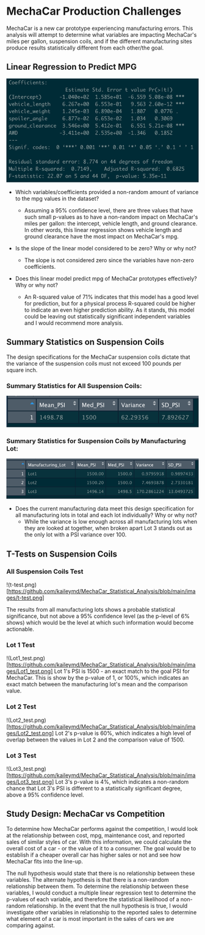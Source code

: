 # MechaCar Production Challenges
MechaCar is a new car prototype experiencing manufacturing errors. This analysis will attempt to determine what variables are impacting MechaCar's miles per gallon, suspension coils, and if the different manufacturing sites produce results statistically different from each other/the goal.

## Linear Regression to Predict MPG

![MLR_results.png](https://github.com/kaileymd/MechaCar_Statistical_Analysis/blob/main/images/MLR_results.png)

- Which variables/coefficients provided a non-random amount of variance to the mpg values in the dataset?
  - Assuming a 95% confidence level, there are three values that have such small p-values as to have a non-random impact on MechaCar's miles per gallon: the intercept, vehicle length, and ground clearance. In other words, this linear regression shows vehicle length and ground clearance have the most impact on MechaCar's mpg.

- Is the slope of the linear model considered to be zero? Why or why not?
  - The slope is not considered zero since the variables have non-zero coefficients.

- Does this linear model predict mpg of MechaCar prototypes effectively? Why or why not?
  - An R-squared value of 71% indicates that this model has a good level for prediction, but for a physical process R-squared could be higher to indicate an even higher prediction ability. As it stands, this model could be leaving out statistically significant independent variables and I would recommend more analysis.
    
## Summary Statistics on Suspension Coils
The design specifications for the MechaCar suspension coils dictate that the variance of the suspension coils must not exceed 100 pounds per square inch. 

### Summary Statistics for All Suspension Coils:
![total_summary.png](https://github.com/kaileymd/MechaCar_Statistical_Analysis/blob/main/images/total_summary.png)

### Summary Statistics for Suspension Coils by Manufacturing Lot:

![lot_summary.png](https://github.com/kaileymd/MechaCar_Statistical_Analysis/blob/main/images/lot_summary.png)

- Does the current manufacturing data meet this design specification for all manufacturing lots in total and each lot individually? Why or why not?
  - While the variance is low enough across all manufacturing lots when they are looked at together, when broken apart Lot 3 stands out as the only lot with a PSI variance over 100.

## T-Tests on Suspension Coils

### All Suspension Coils Test
!(t-test.png)[https://github.com/kaileymd/MechaCar_Statistical_Analysis/blob/main/images/t-test.png]

The results from all manufacturing lots shows a probable statistical significance, but not above a 95% confidence level (as the p-level of 6% shows) which would be the level at which such information would become actionable.

### Lot 1 Test
!(Lot1_test.png)[https://github.com/kaileymd/MechaCar_Statistical_Analysis/blob/main/images/Lot1_test.png]
Lot 1's PSI is 1500 - an exact match to the goal PSI for MechaCar. This is show by the p-value of 1, or 100%, which indicates an exact match between the manufacturing lot's mean and the comparison value.

### Lot 2 Test
!(Lot2_test.png)[https://github.com/kaileymd/MechaCar_Statistical_Analysis/blob/main/images/Lot2_test.png]
Lot 2's p-value is 60%, which indicates a high level of overlap between the values in Lot 2 and the comparison value of 1500.

### Lot 3 Test
!(Lot3_test.png)[https://github.com/kaileymd/MechaCar_Statistical_Analysis/blob/main/images/Lot3_test.png]
Lot 3's p-value is 4%, which indicates a non-random chance that Lot 3's PSI is different to a statistically significant degree, above a 95% confidence level.

## Study Design: MechaCar vs Competition
To determine how MechaCar performs against the competition, I would look at the relationship between cost, mpg, maintenance cost, and reported sales of similar styles of car. With this information, we could calculate the overall cost of a car - or the value of it to a consumer. The goal would be to establish if a cheaper overall car has higher sales or not and see how MechaCar fits into the line-up.

The null hypothesis would state that there is no relationship between these variables. The alternate hypothesis is that there is a non-random relationship between them. To determine the relationship between these variables, I would conduct a multiple linear regression test to determine the p-values of each variable, and therefore the statistical likelihood of a non-random relationship. In the event that the null hypothesis is true, I would investigate other variables in relationship to the reported sales to determine what element of a car is most important in the sales of cars we are comparing against.

